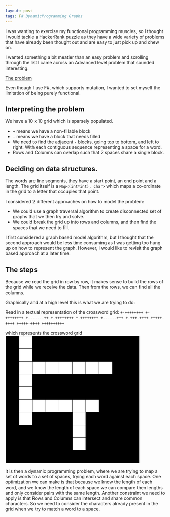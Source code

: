 ```yaml
---
layout: post
tags: F# DynamicProgramming Graphs
---
```


I was wanting to exercise my functional programming muscles, so I thought I would tackle a HackerRank puzzle as they have a wide variety of problems that have already been thought out and are easy to just pick up and chew on.

I wanted something a bit meatier than an easy problem and scrolling through the list I came across an Advanced level problem that sounded interesting.

[The problem](https://www.hackerrank.com/challenges/crosswords-101/problem)

Even though I use F#, which supports mutation, I wanted to set myself the limitation of being purely functional.

## Interpreting the problem

We have a 10 x 10 grid which is sparsely populated.
- `+` means we have a non-fillable block
- `-` means we have a block that needs filled
- We need to find the adjacent `-` blocks, going top to bottom, and left to right. With each contiguous sequence representing a space for a word.
- Rows and Columns can overlap such that 2 spaces share a single block.


## Deciding on data structures.
The words are line segments, they have a start point, an end point and a length.
The grid itself is a `Map<(int*int), char>` which maps a co-ordinate in the grid to a letter that occupies that point.

I considered 2 different approaches on how to model the problem:
 - We could use a graph traversal algorithm to create disconnected set of graphs that we then try and solve.
 - We could break the grid up into rows and columns, and then find the spaces that we need to fill.
 
I first considered a graph based model algorithm, but I thought that the second approach would be less time consuming as I was getting too hung up on how to represent the graph. However, I would like to revisit the graph based approach at a later time.

## The steps
Because we read the grid in row by row, it makes sense to build the rows of the grid while we receive the data.
Then from the rows, we can find all the columns.

Graphically and at a high level this is what we are trying to do:

Read in a textual representation of the crossword grid:
`
+-++++++++
+-++++++++
+-------++
+-++++++++
+-++++++++
+------+++
+-+++-++++
+++++-++++
+++++-++++
++++++++++
`

which represents the crossword grid ![Blank crossword](/assets/images/posts/2020-05-29/EmptyCrossWord.png)

It is then a dynamic programming problem, where we are trying to map a set of words to a set of spaces, trying each word against each space.
One optimization we can make is that because we know the length of each word, and we know the length of each space we can compare then lengths and only consider pairs with the same length.
Another constraint we need to apply is that Rows and Columns can intersect and share common characters. So we need to consider the characters already present in the grid when we try to match a word to a space.
